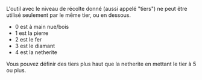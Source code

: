 L'outil avec le niveau de récolte donné (aussi appelé "tiers") ne peut être utilisé seulement par le même tier, ou en dessous.

* 0 est à main nue/bois
* 1 est la pierre
* 2 est le fer
* 3 est le diamant
* 4 est la netherite

Vous pouvez définir des tiers plus haut que la netherite en mettant le tier à 5 ou plus.